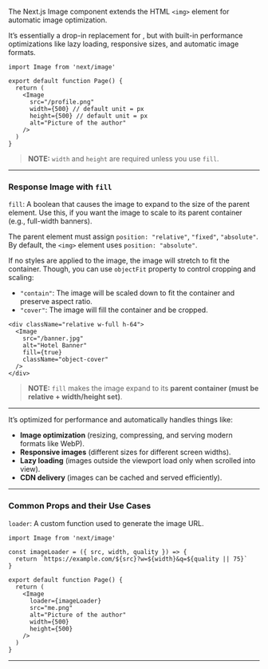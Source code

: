 
The Next.js Image component extends the HTML `<img>` element for automatic image optimization.

It’s essentially a drop-in replacement for <img>, but with built-in performance optimizations like lazy loading, responsive sizes, and automatic image formats.

```
import Image from 'next/image'
 
export default function Page() {
  return (
    <Image
      src="/profile.png"
      width={500} // default unit = px
      height={500} // default unit = px
      alt="Picture of the author"
    />
  )
}
```

> **NOTE:** `width` and `height` are required unless you use `fill`.

---
### Response Image with `fill`

`fill`: A boolean that causes the image to expand to the size of the parent element. Use this, if you want the image to scale to its parent container (e.g., full-width banners). 

The parent element must assign `position: "relative"`, `"fixed"`, `"absolute"`. By default, the `<img>` element uses `position: "absolute"`.

If no styles are applied to the image, the image will stretch to fit the container. Though, you can use `objectFit` property to control cropping and scaling:

- `"contain"`: The image will be scaled down to fit the container and preserve aspect ratio.
- `"cover"`: The image will fill the container and be cropped.

```
<div className="relative w-full h-64">
  <Image
    src="/banner.jpg"
    alt="Hotel Banner"
    fill={true}
    className="object-cover"
  />
</div>
```

> **NOTE:** `fill` makes the image expand to its **parent container (must be relative + width/height set)**.

---

It’s optimized for performance and automatically handles things like:

- **Image optimization** (resizing, compressing, and serving modern formats like WebP).
- **Responsive images** (different sizes for different screen widths).
- **Lazy loading** (images outside the viewport load only when scrolled into view).
- **CDN delivery** (images can be cached and served efficiently).

---
### Common Props and their Use Cases

`loader`: A custom function used to generate the image URL.

```
import Image from 'next/image'
 
const imageLoader = ({ src, width, quality }) => {
  return `https://example.com/${src}?w=${width}&q=${quality || 75}`
}
 
export default function Page() {
  return (
    <Image
      loader={imageLoader}
      src="me.png"
      alt="Picture of the author"
      width={500}
      height={500}
    />
  )
}
```

---
